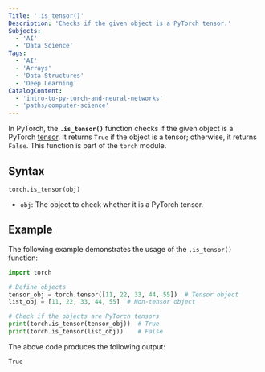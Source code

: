 ```yaml
---
Title: '.is_tensor()'
Description: 'Checks if the given object is a PyTorch tensor.'
Subjects:
  - 'AI'
  - 'Data Science'
Tags:
  - 'AI'
  - 'Arrays'
  - 'Data Structures'
  - 'Deep Learning'
CatalogContent:
  - 'intro-to-py-torch-and-neural-networks'
  - 'paths/computer-science'
---
```


In PyTorch, the **`.is_tensor()`** function checks if the given object is a PyTorch [tensor](https://www.codecademy.com/resources/docs/pytorch/tensors). It returns `True` if the object is a tensor; otherwise, it returns `False`. This function is part of the `torch` module.

## Syntax

```pseudo
torch.is_tensor(obj)
```

- `obj`: The object to check whether it is a PyTorch tensor.

## Example

The following example demonstrates the usage of the `.is_tensor()` function:

```py
import torch

# Define objects
tensor_obj = torch.tensor([11, 22, 33, 44, 55])  # Tensor object
list_obj = [11, 22, 33, 44, 55]  # Non-tensor object

# Check if the objects are PyTorch tensors
print(torch.is_tensor(tensor_obj))  # True
print(torch.is_tensor(list_obj))    # False
```

The above code produces the following output:

```shell
True
```
